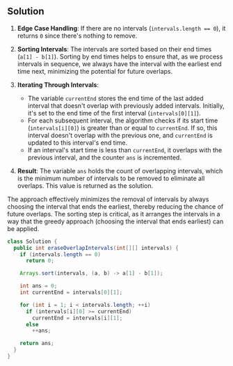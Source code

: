 ## Solution




1. **Edge Case Handling**: If there are no intervals (`intervals.length == 0`), it returns `0` since there's nothing to remove.

2. **Sorting Intervals**: The intervals are sorted based on their end times (`a[1] - b[1]`). Sorting by end times helps to ensure that, as we process intervals in sequence, we always have the interval with the earliest end time next, minimizing the potential for future overlaps.

3. **Iterating Through Intervals**:
   - The variable `currentEnd` stores the end time of the last added interval that doesn't overlap with previously added intervals. Initially, it's set to the end time of the first interval (`intervals[0][1]`).
   - For each subsequent interval, the algorithm checks if its start time (`intervals[i][0]`) is greater than or equal to `currentEnd`. If so, this interval doesn't overlap with the previous one, and `currentEnd` is updated to this interval's end time.
   - If an interval's start time is less than `currentEnd`, it overlaps with the previous interval, and the counter `ans` is incremented.

4. **Result**: The variable `ans` holds the count of overlapping intervals, which is the minimum number of intervals to be removed to eliminate all overlaps. This value is returned as the solution.

The approach effectively minimizes the removal of intervals by always choosing the interval that ends the earliest, thereby reducing the chance of future overlaps. The sorting step is critical, as it arranges the intervals in a way that the greedy approach (choosing the interval that ends earliest) can be applied.
``` java
class Solution {
  public int eraseOverlapIntervals(int[][] intervals) {
    if (intervals.length == 0)
      return 0;

    Arrays.sort(intervals, (a, b) -> a[1] - b[1]);

    int ans = 0;
    int currentEnd = intervals[0][1];

    for (int i = 1; i < intervals.length; ++i)
      if (intervals[i][0] >= currentEnd)
        currentEnd = intervals[i][1];
      else
        ++ans;

    return ans;
  }
}
```

